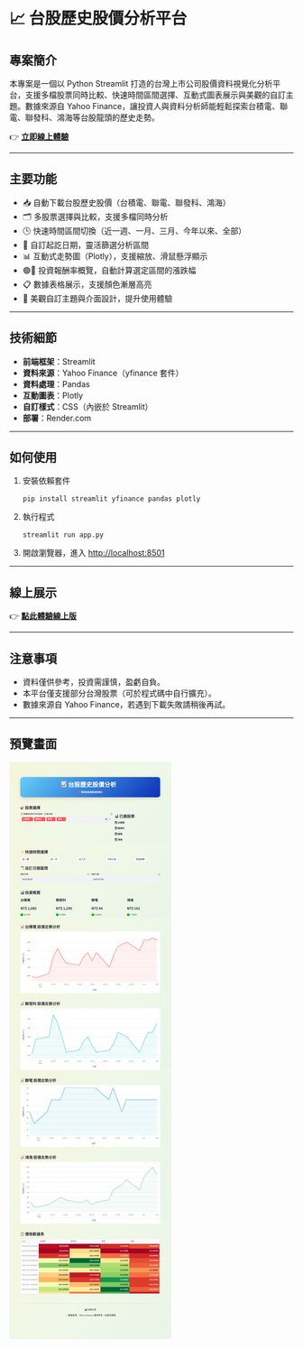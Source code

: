 # 📈 台股歷史股價分析平台

## 專案簡介

本專案是一個以 Python Streamlit 打造的台灣上市公司股價資料視覺化分析平台，支援多檔股票同時比較、快速時間區間選擇、互動式圖表展示與美觀的自訂主題。數據來源自 Yahoo Finance，讓投資人與資料分析師能輕鬆探索台積電、聯電、聯發科、鴻海等台股龍頭的歷史走勢。

👉 **[立即線上體驗](https://pythonfordataanalysis.onrender.com/)**

---

## 主要功能

- 📥 自動下載台股歷史股價（台積電、聯電、聯發科、鴻海）
- 🗂 多股票選擇與比較，支援多檔同時分析
- 🕒 快速時間區間切換（近一週、一月、三月、今年以來、全部）
- 📅 自訂起訖日期，靈活篩選分析區間
- 📊 互動式走勢圖（Plotly），支援縮放、滑鼠懸浮顯示
- 🟢🔴 投資報酬率概覽，自動計算選定區間的漲跌幅
- 📋 數據表格展示，支援顏色漸層高亮
- 🎨 美觀自訂主題與介面設計，提升使用體驗

---

## 技術細節

- **前端框架**：Streamlit
- **資料來源**：Yahoo Finance（yfinance 套件）
- **資料處理**：Pandas
- **互動圖表**：Plotly
- **自訂樣式**：CSS（內嵌於 Streamlit）
- **部署**：Render.com

---

## 如何使用

1. 安裝依賴套件
   ```
   pip install streamlit yfinance pandas plotly
   ```
2. 執行程式
   ```
   streamlit run app.py
   ```
3. 開啟瀏覽器，進入 [http://localhost:8501](http://localhost:8501)

---

## 線上展示

👉 **[點此體驗線上版](https://pythonfordataanalysis.onrender.com/)**

---

## 注意事項

- 資料僅供參考，投資需謹慎，盈虧自負。
- 本平台僅支援部分台灣股票（可於程式碼中自行擴充）。
- 數據來源自 Yahoo Finance，若遇到下載失敗請稍後再試。

---

## 預覽畫面

![平台預覽](yfinance_web.png)
